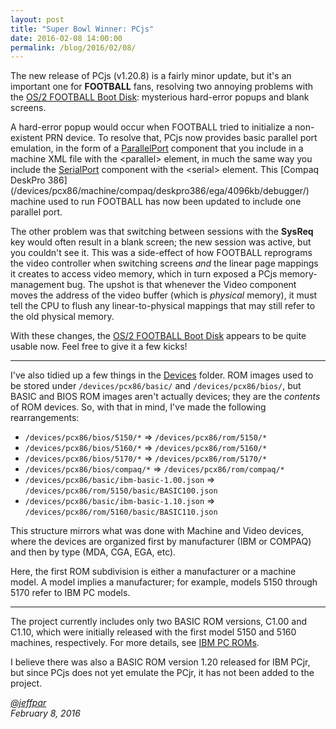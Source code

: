 ```yaml
---
layout: post
title: "Super Bowl Winner: PCjs"
date: 2016-02-08 14:00:00
permalink: /blog/2016/02/08/
---
```


The new release of PCjs (v1.20.8) is a fairly minor update, but it's an important one for **FOOTBALL** fans, resolving
two annoying problems with the [OS/2 FOOTBALL Boot Disk](/disks/pcx86/os2/misc/football/87058/): mysterious hard-error popups
and blank screens.

A hard-error popup would occur when FOOTBALL tried to initialize a non-existent PRN device.  To resolve that, PCjs
now provides basic parallel port emulation, in the form of a [ParallelPort](/pubs/pcx86/parallel/) component that you
include in a machine XML file with the &lt;parallel&gt; element, in much the same way you include the
[SerialPort](/pubs/pcx86/serial/) component with the &lt;serial&gt; element.  This [Compaq DeskPro 386]
(/devices/pcx86/machine/compaq/deskpro386/ega/4096kb/debugger/) machine used to run FOOTBALL has now been updated to
include one parallel port.

The other problem was that switching between sessions with the **SysReq** key would often result in a blank screen;
the new session was active, but you couldn't see it.  This was a side-effect of how FOOTBALL reprograms the video
controller when switching screens *and* the linear page mappings it creates to access video memory, which in turn
exposed a PCjs memory-management bug.  The upshot is that whenever the Video component moves the address of the video
buffer (which is *physical* memory), it must tell the CPU to flush any linear-to-physical mappings that may still refer
to the old physical memory.

With these changes, the [OS/2 FOOTBALL Boot Disk](/disks/pcx86/os2/misc/football/87058/) appears to be quite usable now.
Feel free to give it a few kicks!

---

I've also tidied up a few things in the [Devices](/devices/) folder.  ROM images used to be stored under
`/devices/pcx86/basic/` and `/devices/pcx86/bios/`, but BASIC and BIOS ROM images aren't actually devices; they are the
*contents* of ROM devices.  So, with that in mind, I've made the following rearrangements:

* `/devices/pcx86/bios/5150/*` => `/devices/pcx86/rom/5150/*`
* `/devices/pcx86/bios/5160/*` => `/devices/pcx86/rom/5160/*`
* `/devices/pcx86/bios/5170/*` => `/devices/pcx86/rom/5170/*`
* `/devices/pcx86/bios/compaq/*` => `/devices/pcx86/rom/compaq/*`
* `/devices/pcx86/basic/ibm-basic-1.00.json` => `/devices/pcx86/rom/5150/basic/BASIC100.json`
* `/devices/pcx86/basic/ibm-basic-1.10.json` => `/devices/pcx86/rom/5160/basic/BASIC110.json`

This structure mirrors what was done with Machine and Video devices, where the devices are organized
first by manufacturer (IBM or COMPAQ) and then by type (MDA, CGA, EGA, etc).

Here, the first ROM subdivision is either a manufacturer or a machine model.  A model implies a manufacturer;
for example, models 5150 through 5170 refer to IBM PC models.

---

The project currently includes only two BASIC ROM versions, C1.00 and C1.10, which were initially released with the
first model 5150 and 5160 machines, respectively.  For more details, see [IBM PC ROMs](/devices/pcx86/rom/).

I believe there was also a BASIC ROM version 1.20 released for IBM PCjr, but since PCjs does not yet emulate the PCjr,
it has not been added to the project.

*[@jeffpar](http://twitter.com/jeffpar)*  
*February 8, 2016*
